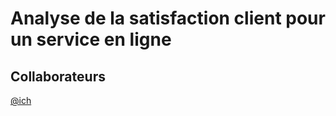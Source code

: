 # Analyse de la satisfaction client pour un service en ligne
## Collaborateurs
[@ich](https://github.com/Pandemonium-inebsm)
